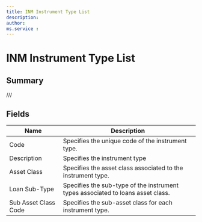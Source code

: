 ```yaml
---
title: INM Instrument Type List
description: 
author: 
ms.service : 
---
```


# INM Instrument Type List

## Summary

///

## Fields
<!-- You need to leave a space betwenn | your text and | -->

| Name | Description |
| ---- | ---- |
| Code | Specifies the unique code of the instrument type. |
| Description | Specifies the instrument type |
| Asset Class | Specifies the asset class associated to the instrument type. |
| Loan Sub-Type | Specifies the sub-type of the instrument types associated to loans asset class. |
| Sub Asset Class Code | Specifies the sub-asset class for each instrument type. |
